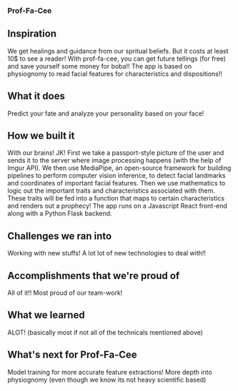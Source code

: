 ### Prof-Fa-Cee

## Inspiration
We get healings and guidance from our spritual beliefs. But it costs at least 10$ to see a reader! With prof-fa-cee, you can get future tellings (for free) and save yourself some money for boba!! The app is based on physiognomy to read facial features for characteristics and dispositions!!

## What it does
Predict your fate and analyze your personality based on your face!

## How we built it
With our brains!
JK!
First we take a passport-style picture of the user and sends it to the server where image processing happens (with the help of Imgur API). We then use MediaPipe, an open-source framework for building pipelines to perform computer vision inference, to detect facial landmarks and coordinates of important facial features. Then we use mathematics to logic out the important traits and characteristics associated with them. These traits will be fed into a function that maps to certain characteristics and renders out a prophecy! The app runs on a Javascript React front-end along with a Python Flask backend. 

## Challenges we ran into
Working with new stuffs! A lot lot of new technologies to deal with!!

## Accomplishments that we're proud of
All of it!! Most proud of our team-work!

## What we learned
ALOT! (basically most if not all of the technicals mentioned above)

## What's next for Prof-Fa-Cee
Model training for more accurate feature extractions!
More depth into physiognomy (even though we know its not heavy scientific based)
